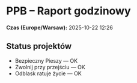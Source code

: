 # PPB – Raport godzinowy
**Czas (Europe/Warsaw):** 2025-10-22 12:26

## Status projektów
- Bezpieczny Pieszy — OK
- Zwolnij przy przejściu — OK
- Odblask ratuje życie — OK

